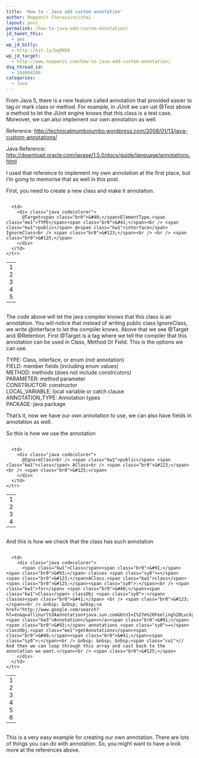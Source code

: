 ```yaml
---
title: 'How to : Java add custom annotation'
author: Noppanit Charassinvichai
layout: post
permalink: /how-to-java-add-custom-annotation/
jd_tweet_this:
  - yes
wp_jd_bitly:
  - http://bit.ly/bqOHXO
wp_jd_target:
  - http://www.noppanit.com/how-to-java-add-custom-annotation/
dsq_thread_id:
  - 184044200
categories:
  - Java
---
```

From Java 5, there is a new feature called annotation that provided easier to tag or mark class or method. For example, in JUnit we can ust @Test above a method to let the JUnit engine knows that this class is a test case. Moreover, we can also implement our own annotation as well. 

Reference: <http://technicalmumbojumbo.wordpress.com/2008/01/13/java-custom-annotations/>

Java Reference: <http://download.oracle.com/javase/1.5.0/docs/guide/language/annotations.html>

I used that reference to implement my own annotation at the first place, but I&#8217;m going to memorise that as well in this post.

First, you need to create a new class and make it annotation.

<div class="codecolorer-container java blackboard" style="overflow:auto;white-space:nowrap;width:100%;">
  <table cellspacing="0" cellpadding="0">
    <tr>
      <td class="line-numbers">
        <div>
          1<br />2<br />3<br />4<br />5<br />
        </div>
      </td>
      
      <td>
        <div class="java codecolorer">
          @Target<span class="br0">&#40;</span>ElementType.<span class="me1">TYPE</span><span class="br0">&#41;</span><br /> <span class="kw1">public</span> @<span class="kw1">interface</span> IgnoreClass<br /> <span class="br0">&#123;</span><br /> <br /> <span class="br0">&#125;</span>
        </div>
      </td>
    </tr>
  </table>
</div>

The code above will let the java compiler knows that this class is an annotation. You will notice that instead of writing public class IgnoreClass, we write @interface to let the compiler knows. Above that we see @Target and @Retention. First @Target is a tag where we tell the compiler that this annotation can be used in Class, Method Or Field. This is the options we can use.

TYPE: Class, interface, or enum (not annotation)  
FIELD: member fields (including enum values)  
METHOD: methods (does not include constrcutors)  
PARAMETER: method parameter  
CONSTRUCTOR: constructor  
LOCAL_VARIABLE: local variable or catch clause  
ANNOTATION_TYPE: Annotation types  
PACKAGE: java package

That&#8217;s it, now we have our own annotation to use, we can also have fields in annotation as well. 

So this is how we use the annotation

<div class="codecolorer-container java blackboard" style="overflow:auto;white-space:nowrap;width:100%;">
  <table cellspacing="0" cellpadding="0">
    <tr>
      <td class="line-numbers">
        <div>
          1<br />2<br />3<br />4<br />
        </div>
      </td>
      
      <td>
        <div class="java codecolorer">
          @IgnoreClass<br /> <span class="kw1">public</span> <span class="kw1">class</span> AClass<br /> <span class="br0">&#123;</span><br /> <span class="br0">&#125;</span>
        </div>
      </td>
    </tr>
  </table>
</div>

And this is how we check that the class has such annotation

<div class="codecolorer-container java blackboard" style="overflow:auto;white-space:nowrap;width:100%;">
  <table cellspacing="0" cellpadding="0">
    <tr>
      <td class="line-numbers">
        <div>
          1<br />2<br />3<br />4<br />5<br />6<br />
        </div>
      </td>
      
      <td>
        <div class="java codecolorer">
          <span class="kw1">Class</span><span class="br0">&#91;</span><span class="br0">&#93;</span> classes <span class="sy0">=</span> <span class="br0">&#123;</span>AClass.<span class="kw1">class</span><span class="br0">&#125;</span><span class="sy0">;</span><br /> <span class="kw1">for</span> <span class="br0">&#40;</span><span class="kw1">Class</span> classObj <span class="sy0">:</span> classes<span class="br0">&#41;</span> <br /> <span class="br0">&#123;</span><br /> &nbsp; &nbsp; &nbsp;<a href="http://www.google.com/search?hl=en&q=allinurl%3Aannotation+java.sun.com&btnI=I%27m%20Feeling%20Lucky"><span class="kw3">Annotation</span></a><span class="br0">&#91;</span><span class="br0">&#93;</span> annotations <span class="sy0">=</span> classObj.<span class="me1">getAnnotations</span><span class="br0">&#40;</span><span class="br0">&#41;</span><span class="sy0">;</span><br /> &nbsp; &nbsp; &nbsp;<span class="co1">// And then we can loop through this array and cast back to the annotation we want.</span><br /> <span class="br0">&#125;</span>
        </div>
      </td>
    </tr>
  </table>
</div>

This is a very easy example for creating our own annotation. There are lots of things you can do with annotation. So, you might want to have a look more at the references above.